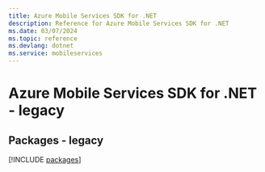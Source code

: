 ```yaml
---
title: Azure Mobile Services SDK for .NET
description: Reference for Azure Mobile Services SDK for .NET
ms.date: 03/07/2024
ms.topic: reference
ms.devlang: dotnet
ms.service: mobileservices
---
```

# Azure Mobile Services SDK for .NET - legacy
## Packages - legacy
[!INCLUDE [packages](mobile-services-index.md)]